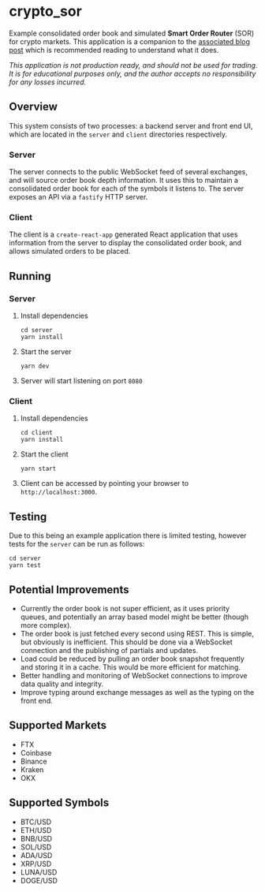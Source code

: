 # crypto_sor
Example consolidated order book and simulated **Smart Order Router** (SOR) for crypto markets. This application is a companion to the [associated blog post](https://machow.ski/posts/consolidated_order_books_and_smart_order_routers/) which is recommended reading to understand what it does.

*This application is not production ready, and should not be used for trading. It is for educational purposes only, and the author accepts no responsibility for any losses incurred.*

## Overview
This system consists of two processes: a backend server and front end UI, which are located in the `server` and `client` directories respectively.

### Server
The server connects to the public WebSocket feed of several exchanges, and will source order book depth information. It uses this to maintain a consolidated order book for each of the symbols it listens to. The server exposes an API via a `fastify` HTTP server.

### Client
The client is a `create-react-app` generated React application that uses information from the server to display the consolidated order book, and allows simulated orders to be placed.

## Running
### Server
1. Install dependencies
   ```
   cd server
   yarn install
   ```
2. Start the server
   ```
   yarn dev
   ```
3. Server will start listening on port `8080`

### Client
1. Install dependencies
   ```
   cd client
   yarn install
   ```
2. Start the client
   ```
   yarn start
   ```
3. Client can be accessed by pointing your browser to `http://localhost:3000`.

## Testing
Due to this being an example application there is limited testing, however tests for the `server` can be run as follows:

```
cd server
yarn test
```

## Potential Improvements
- Currently the order book is not super efficient, as it uses priority queues, and potentially an array based model might be better (though more complex).
- The order book is just fetched every second using REST. This is simple, but obviously is inefficient. This should be done via a WebSocket connection and the publishing of partials and updates.
- Load could be reduced by pulling an order book snapshot frequently and storing it in a cache. This would be more efficient for matching.
- Better handling and monitoring of WebSocket connections to improve data quality and integrity.
- Improve typing around exchange messages as well as the typing on the front end.

## Supported Markets
- FTX
- Coinbase
- Binance
- Kraken
- OKX

## Supported Symbols
- BTC/USD
- ETH/USD
- BNB/USD
- SOL/USD
- ADA/USD
- XRP/USD
- LUNA/USD
- DOGE/USD

